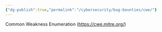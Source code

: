 ```yaml
---
{"dg-publish":true,"permalink":"/cybersecurity/bug-bounties/cwe/"}
---
```


Common Weakness Enumeration (https://cwe.mitre.org/)